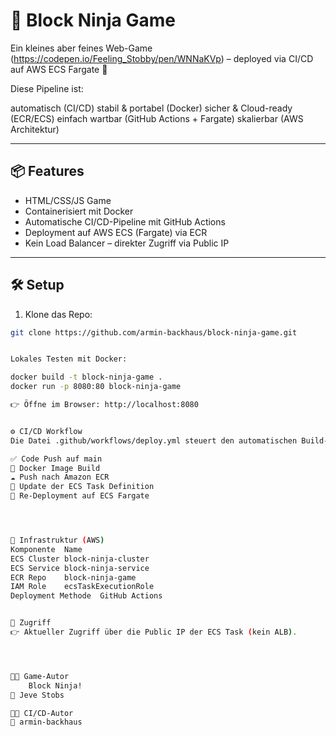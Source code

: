 # 🥷 Block Ninja Game
Ein kleines aber feines Web-Game (https://codepen.io/Feeling_Stobby/pen/WNNaKVp) – deployed via CI/CD auf AWS ECS Fargate 🚀


Diese Pipeline ist:

automatisch (CI/CD)
stabil & portabel (Docker)
sicher & Cloud-ready (ECR/ECS)
einfach wartbar (GitHub Actions + Fargate)
skalierbar (AWS Architektur)

---

## 📦 Features

- HTML/CSS/JS Game
- Containerisiert mit Docker
- Automatische CI/CD-Pipeline mit GitHub Actions
- Deployment auf AWS ECS (Fargate) via ECR
- Kein Load Balancer – direkter Zugriff via Public IP

---

## 🛠️ Setup

1. Klone das Repo:
```bash
git clone https://github.com/armin-backhaus/block-ninja-game.git


Lokales Testen mit Docker:

docker build -t block-ninja-game .
docker run -p 8080:80 block-ninja-game

👉 Öffne im Browser: http://localhost:8080


⚙️ CI/CD Workflow
Die Datei .github/workflows/deploy.yml steuert den automatischen Build- und Deployment-Prozess:

✅ Code Push auf main
🐳 Docker Image Build
☁️ Push nach Amazon ECR
🔁 Update der ECS Task Definition
🚀 Re-Deployment auf ECS Fargate




🧱 Infrastruktur (AWS)
Komponente	Name
ECS Cluster	block-ninja-cluster
ECS Service	block-ninja-service
ECR Repo	block-ninja-game
IAM Role	ecsTaskExecutionRole
Deployment Methode	GitHub Actions


🔗 Zugriff
👉 Aktueller Zugriff über die Public IP der ECS Task (kein ALB).




👨‍💻 Game-Autor
    Block Ninja!
👾 Jeve Stobs

👨‍💻 CI/CD-Autor
👾 armin-backhaus
